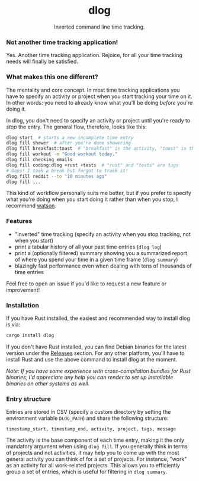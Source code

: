 <h1 align="center">dlog</h1>

<p align="center">Inverted command line time tracking.</p>

### Not another time tracking application!

Yes. Another time tracking application. Rejoice, for all your time tracking needs will finally be satisfied.

### What makes this one different?

The mentality and core concept. In most time tracking applications you have to specify an activity or project
when you start tracking your time on it. In other words: you need to already know what you'll be doing *before* you're doing it.

In dlog, you don't need to specify an activity or project until you're ready to *stop* the entry.
The general flow, therefore, looks like this:

```bash
dlog start  # starts a new incomplete time entry
dlog fill shower  # after you're done showering
dlog fill breakfast:toast  # "breakfast" is the activity, "toast" is the project
dlog fill workout -m "Good workout today."
dlog fill checking emails
dlog fill coding:dlog +rust +tests  # "rust" and "tests" are tags
# Oops! I took a break but forgot to track it!
dlog fill reddit --to "10 minutes ago"
dlog fill ...
```

This kind of workflow personally suits me better, but if you prefer to specify what you're doing when you start doing it
rather than when you stop, I recommend [watson](https://github.com/TailorDev/Watson).

### Features

- "inverted" time tracking (specify an activity when you stop tracking, not when you start)
- print a tabular history of all your past time entries (`dlog log`)
- print a (optionally filtered) summary showing you a summarized report of where you
  spend your time in a given time frame (`dlog summary`)
- blazingly fast performance even when dealing with tens of thousands of time entries

Feel free to open an issue if you'd like to request a new feature or improvement!

### Installation

If you have Rust installed, the easiest and recommended way to install dlog is via:

```bash
cargo install dlog
```

If you don't have Rust installed, you can find Debian binaries for the latest version under the
[Releases](https://github.com/cengels/dlog/releases) section. For any other platform, you'll
have to install Rust and use the above command to install dlog at the moment.

*Note: If you have some experience with cross-compilation bundles for Rust binaries, I'd appreciate
any help you can render to set up installable binaries on other systems as well.*

### Entry structure

Entries are stored in CSV (specify a custom directory by setting the environment variable `DLOG_PATH`)
and share the following structure:

```
timestamp_start, timestamp_end, activity, project, tags, message
```

The activity is the base component of each time entry, making it the only mandatory argument when using
`dlog fill`. If you generally think in terms of projects and not activities, it may help you to come up
with the most general activity you can think of for a set of projects. For instance, "work" as an activity
for all work-related projects. This allows you to efficiently group a set of entries, which is useful for
filtering in `dlog summary`.
